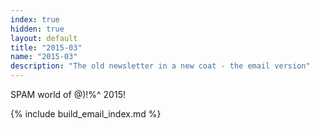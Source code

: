 ```yaml
---
index: true
hidden: true
layout: default
title: "2015-03"
name: "2015-03"
description: "The old newsletter in a new coat - the email version"
---
```


SPAM world of @)!%^ 2015!


{% include build_email_index.md %}
